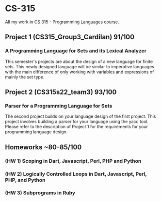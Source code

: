 # CS-315
All my work in CS 315 - Programming Languages course.

## Project 1 (CS315_Group3_Cardilan) 91/100
### A Programming Language for Sets and its Lexical Analyzer

This semester's projects are about the design of a new language for finite sets. This newly designed language will be similar to imperative languages with the main difference of only working with variables and expressions of mainly the set type.

## Project 2 (CS315s22_team3) 93/100
### Parser for a Programming Language for Sets

The second project builds on your language design of the first project. This project involves building a parser for your language using the yacc tool. Please refer to the description of Project 1 for the requirements for your programming language design.

## Homeworks ~80-85/100
### (HW 1) Scoping in Dart, Javascript, Perl, PHP and Python
### (HW 2) Logically Controlled Loops in Dart, Javascript, Perl, PHP, and Python
### (HW 3) Subprograms in Ruby
